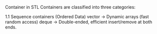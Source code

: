 Container in STL
Containers are classified into three categories:

1.1 Sequence containers (Ordered Data)
vector -> Dynamic arrays (fast random access)
deque -> Double-ended, efficient insert/remove at both ends.
